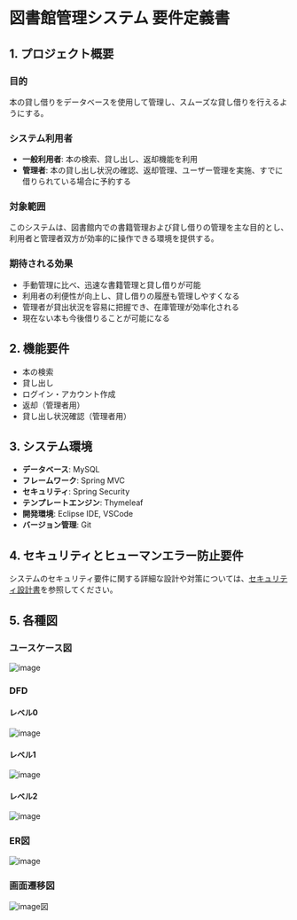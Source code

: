 # 図書館管理システム 要件定義書

## 1. プロジェクト概要

### 目的
本の貸し借りをデータベースを使用して管理し、スムーズな貸し借りを行えるようにする。

### システム利用者
- **一般利用者**: 本の検索、貸し出し、返却機能を利用
- **管理者**: 本の貸し出し状況の確認、返却管理、ユーザー管理を実施、すでに借りられている場合に予約する

### 対象範囲
このシステムは、図書館内での書籍管理および貸し借りの管理を主な目的とし、利用者と管理者双方が効率的に操作できる環境を提供する。

### 期待される効果
- 手動管理に比べ、迅速な書籍管理と貸し借りが可能
- 利用者の利便性が向上し、貸し借りの履歴も管理しやすくなる
- 管理者が貸出状況を容易に把握でき、在庫管理が効率化される
- 現在ない本も今後借りることが可能になる

## 2. 機能要件
- 本の検索
- 貸し出し
- ログイン・アカウント作成
- 返却（管理者用）
- 貸し出し状況確認（管理者用）

## 3. システム環境
- **データベース**: MySQL
- **フレームワーク**: Spring MVC
- **セキュリティ**: Spring Security
- **テンプレートエンジン**: Thymeleaf
- **開発環境**: Eclipse IDE, VSCode
- **バージョン管理**: Git

## 4. セキュリティとヒューマンエラー防止要件

システムのセキュリティ要件に関する詳細な設計や対策については、[セキュリティ設計書](セキュリティ設計書.md)を参照してください。

## 5. 各種図

### ユースケース図

![image](./img/UseCase.drawio.png)

### DFD

#### レベル0

![image](./img/DFD_0.drawio.png)

#### レベル1

![image](./img/DFD_1.drawio.png)

#### レベル2

![image](./img/DFD_2.png)

### ER図

![image](./img/ER.png)

### 画面遷移図

![image](./img/Screen_Flow.png)図